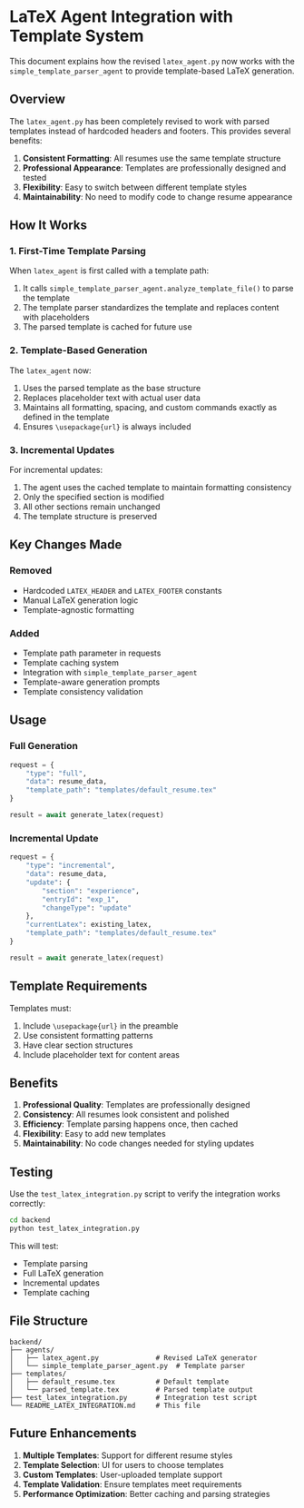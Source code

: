 # LaTeX Agent Integration with Template System

This document explains how the revised `latex_agent.py` now works with the `simple_template_parser_agent` to provide template-based LaTeX generation.

## Overview

The `latex_agent.py` has been completely revised to work with parsed templates instead of hardcoded headers and footers. This provides several benefits:

1. **Consistent Formatting**: All resumes use the same template structure
2. **Professional Appearance**: Templates are professionally designed and tested
3. **Flexibility**: Easy to switch between different template styles
4. **Maintainability**: No need to modify code to change resume appearance

## How It Works

### 1. First-Time Template Parsing

When `latex_agent` is first called with a template path:

1. It calls `simple_template_parser_agent.analyze_template_file()` to parse the template
2. The template parser standardizes the template and replaces content with placeholders
3. The parsed template is cached for future use

### 2. Template-Based Generation

The `latex_agent` now:

1. Uses the parsed template as the base structure
2. Replaces placeholder text with actual user data
3. Maintains all formatting, spacing, and custom commands exactly as defined in the template
4. Ensures `\usepackage{url}` is always included

### 3. Incremental Updates

For incremental updates:

1. The agent uses the cached template to maintain formatting consistency
2. Only the specified section is modified
3. All other sections remain unchanged
4. The template structure is preserved

## Key Changes Made

### Removed
- Hardcoded `LATEX_HEADER` and `LATEX_FOOTER` constants
- Manual LaTeX generation logic
- Template-agnostic formatting

### Added
- Template path parameter in requests
- Template caching system
- Integration with `simple_template_parser_agent`
- Template-aware generation prompts
- Template consistency validation

## Usage

### Full Generation

```python
request = {
    "type": "full",
    "data": resume_data,
    "template_path": "templates/default_resume.tex"
}

result = await generate_latex(request)
```

### Incremental Update

```python
request = {
    "type": "incremental",
    "data": resume_data,
    "update": {
        "section": "experience",
        "entryId": "exp_1",
        "changeType": "update"
    },
    "currentLatex": existing_latex,
    "template_path": "templates/default_resume.tex"
}

result = await generate_latex(request)
```

## Template Requirements

Templates must:

1. Include `\usepackage{url}` in the preamble
2. Use consistent formatting patterns
3. Have clear section structures
4. Include placeholder text for content areas

## Benefits

1. **Professional Quality**: Templates are professionally designed
2. **Consistency**: All resumes look consistent and polished
3. **Efficiency**: Template parsing happens once, then cached
4. **Flexibility**: Easy to add new templates
5. **Maintainability**: No code changes needed for styling updates

## Testing

Use the `test_latex_integration.py` script to verify the integration works correctly:

```bash
cd backend
python test_latex_integration.py
```

This will test:
- Template parsing
- Full LaTeX generation
- Incremental updates
- Template caching

## File Structure

```
backend/
├── agents/
│   ├── latex_agent.py              # Revised LaTeX generator
│   └── simple_template_parser_agent.py  # Template parser
├── templates/
│   ├── default_resume.tex          # Default template
│   └── parsed_template.tex         # Parsed template output
├── test_latex_integration.py       # Integration test script
└── README_LATEX_INTEGRATION.md     # This file
```

## Future Enhancements

1. **Multiple Templates**: Support for different resume styles
2. **Template Selection**: UI for users to choose templates
3. **Custom Templates**: User-uploaded template support
4. **Template Validation**: Ensure templates meet requirements
5. **Performance Optimization**: Better caching and parsing strategies

